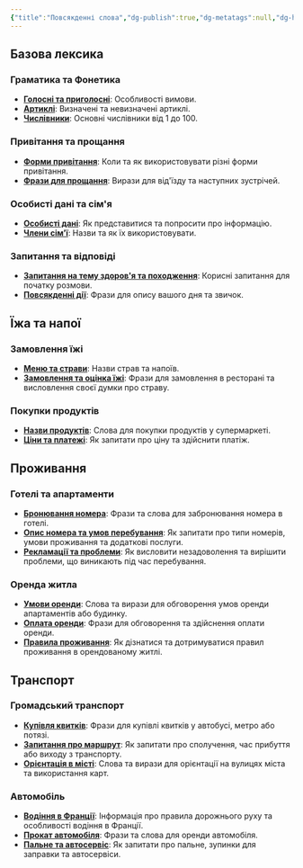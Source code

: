 ```yaml
---
{"title":"Повсякденні слова","dg-publish":true,"dg-metatags":null,"dg-home":null,"permalink":"/povsyakdenni-slova/","dgPassFrontmatter":true,"noteIcon":""}
---
```


 
## Базова лексика
### Граматика та Фонетика
- **[Голосні та приголосні](Голосні-та-приголосні)**: Особливості вимови.
- **[Артиклі](Артиклі)**: Визначені та невизначені артиклі.
- **[Числівники](Числівники.md)**: Основні числівники від 1 до 100.

### Привітання та прощання
- **[Форми привітання](Форми-привітання)**: Коли та як використовувати різні форми привітання.
- **[Фрази для прощання](Фрази-для-прощання)**: Вирази для від'їзду та наступних зустрічей.

### Особисті дані та сім'я
- **[Особисті дані](Особисті-дані)**: Як представитися та попросити про інформацію.
- **[Члени сім'ї](Члени-сім'ї)**: Назви та як їх використовувати.

### Запитання та відповіді
- **[Запитання на тему здоров'я та походження](Запитання-на-тему-здоров'я-та-походження)**: Корисні запитання для початку розмови.
- **[Повсякденні дії](Повсякденні-дії)**: Фрази для опису вашого дня та звичок.

## Їжа та напої
### Замовлення їжі
- **[Меню та страви](Меню-та-страви)**: Назви страв та напоїв.
- **[Замовлення та оцінка їжі](Замовлення-та-оцінка-їжі)**: Фрази для замовлення в ресторані та висловлення своєї думки про страву.

### Покупки продуктів
- **[Назви продуктів](Назви-продуктів)**: Слова для покупки продуктів у супермаркеті.
- **[Ціни та платежі](Ціни-та-платежі)**: Як запитати про ціну та здійснити платіж.


## Проживання

 ### Готелі та апартаменти

- **[Бронювання номера](Бронювання-номера)**: Фрази та слова для забронювання номера в готелі.
- **[Опис номера та умов перебування](Опис-номера-та-умов-перебування)**: Як запитати про типи номерів, умови проживання та додаткові послуги.
- **[Рекламації та проблеми](Рекламації-та-проблеми)**: Як висловити незадоволення та вирішити проблеми, що виникають під час перебування.

### Оренда житла
- **[Умови оренди](Умови-оренди)**: Слова та вирази для обговорення умов оренди апартаментів або будинку.
- **[Оплата оренди](Оплата-оренди)**: Фрази для обговорення та здійснення оплати оренди.
- **[Правила проживання](Правила-проживання)**: Як дізнатися та дотримуватися правил проживання в орендованому житлі.

## Транспорт

### Громадський транспорт
- **[Купівля квитків](Купівля-квитків)**: Фрази для купівлі квитків у автобусі, метро або потязі.
- **[Запитання про маршрут](Запитання-про-маршрут)**: Як запитати про сполучення, час прибуття або виходу з транспорту.
- **[Орієнтація в місті](Орієнтація-в-місті)**: Слова та вирази для орієнтації на вулицях міста та використання карт.

### Автомобіль
- **[Водіння в Франції](Водіння-в-Франції)**: Інформація про правила дорожнього руху та особливості водіння в Франції.
- **[Прокат автомобіля](Прокат-автомобіля)**: Фрази та слова для оренди автомобіля.
- **[Пальне та автосервіс](Пальне-та-автосервіс)**: Як запитати про пальне, зупинки для заправки та автосервіси.
